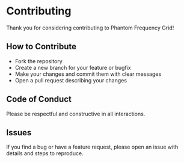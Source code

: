 # Contributing

Thank you for considering contributing to Phantom Frequency Grid!

## How to Contribute
- Fork the repository
- Create a new branch for your feature or bugfix
- Make your changes and commit them with clear messages
- Open a pull request describing your changes

## Code of Conduct
Please be respectful and constructive in all interactions.

## Issues
If you find a bug or have a feature request, please open an issue with details and steps to reproduce.

